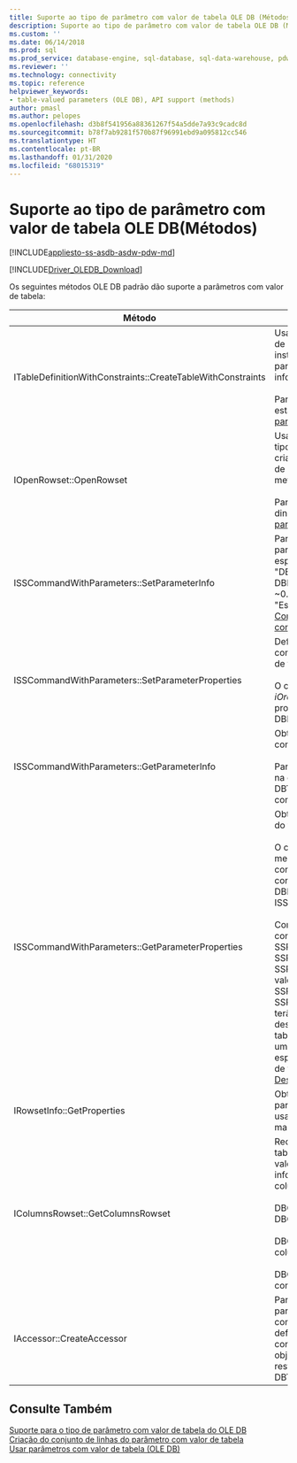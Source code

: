 ```yaml
---
title: Suporte ao tipo de parâmetro com valor de tabela OLE DB (Métodos) | Microsoft Docs
description: Suporte ao tipo de parâmetro com valor de tabela OLE DB (Métodos)
ms.custom: ''
ms.date: 06/14/2018
ms.prod: sql
ms.prod_service: database-engine, sql-database, sql-data-warehouse, pdw
ms.reviewer: ''
ms.technology: connectivity
ms.topic: reference
helpviewer_keywords:
- table-valued parameters (OLE DB), API support (methods)
author: pmasl
ms.author: pelopes
ms.openlocfilehash: d3b8f541956a88361267f54a5dde7a93c9cadc8d
ms.sourcegitcommit: b78f7ab9281f570b87f96991ebd9a095812cc546
ms.translationtype: HT
ms.contentlocale: pt-BR
ms.lasthandoff: 01/31/2020
ms.locfileid: "68015319"
---
```

# <a name="ole-db-table-valued-parameter-type-support-methods"></a>Suporte ao tipo de parâmetro com valor de tabela OLE DB(Métodos)
[!INCLUDE[appliesto-ss-asdb-asdw-pdw-md](../../../includes/appliesto-ss-asdb-asdw-pdw-md.md)]

[!INCLUDE[Driver_OLEDB_Download](../../../includes/driver_oledb_download.md)]

  Os seguintes métodos OLE DB padrão dão suporte a parâmetros com valor de tabela:  
  
|Método|Suporte de parâmetro com valor de tabela|  
|------------|-------------------------------------|  
|ITableDefinitionWithConstraints::CreateTableWithConstraints|Usado quando você conhece as informações de tipo de parâmetro com valor de tabela e deseja criar uma instância de um objeto do conjunto de linhas de parâmetro com valor de tabela baseado na informações do tipo.<br /><br /> Para obter mais informações, confira "Cenário estático" em [Criação do conjunto de linhas do parâmetro com valor de tabela](../../oledb/ole-db-table-valued-parameters/table-valued-parameter-rowset-creation.md).|  
|IOpenRowset::OpenRowset|Usado quando você não conhece as informações de tipo de um parâmetro com valor de tabela e deseja criar uma instância de um objeto do conjunto de linhas de parâmetro com valor de tabela em informações de metadados recuperadas do servidor.<br /><br /> Para obter mais informações, confira "Cenário dinâmico" em [Criação do conjunto de linhas do parâmetro com valor de tabela](../../oledb/ole-db-table-valued-parameters/table-valued-parameter-rowset-creation.md).|  
|ISSCommandWithParameters::SetParameterInfo|Para especificar um parâmetro de comando do parâmetro com valor de tabela, o consumidor especifica o tipo de parâmetro como "table" ou "DBTYPE_TABLE" no membro *pwszName* da estrutura DBPARAMBINDINFO. O *ulParamSize* é definido como ~0. Para obter mais informações, confira "Especificação de parâmetros com valor de tabela" em [Como executar comandos que contêm parâmetros com valor de tabela](../../oledb/ole-db-table-valued-parameters/executing-commands-containing-table-valued-parameters.md).|  
|ISSCommandWithParameters::SetParameterProperties|Define as propriedades específicas dos parâmetros com valor de tabela, como nome do esquema, nome de tipo, ordem de coluna e colunas padrão.<br /><br /> O consumidor especifica o ordinal do parâmetro no *iOrdinal* da estrutura SSPARAMPROPS. O conjunto de propriedades solicitado é DBPROPSET_SQLSERVERPARAMETER.|  
|ISSCommandWithParameters::GetParameterInfo|Obtém os tipos de todos os parâmetros para um comando especificado.<br /><br /> Para parâmetros com valor de tabela, o campo *wType* na estrutura DBPARAMINFO terá o tipo DBTYPE_TABLE. O campo *ulParamSize* será definido como ~ 0 para indicar comprimento desconhecido.|  
|ISSCommandWithParameters::GetParameterProperties|Obtém informações de tipo adicionais para parâmetros do tipo DBTYPE_TABLE.<br /><br /> O consumidor especifica o ordinal do parâmetro no membro *iOrdinal* da estrutura SSPARAMPROPS. O consumidor pode solicitar qualquer propriedade do conjunto de propriedades DBPROPSET_SQLSERVERPARAMETER listado sob ISSCommandWithParameters::SetParameterProperties.<br /><br /> Como o consumidor não conhece o tipo de parâmetro com valor de tabela, o provedor deve definir o SSPROP_PARAM_TYPE_TYPENAME, SSPROP_PARAM_TYPE_SCHEMANAME e SSPROP_PARAM_TYPE_CATALOGNAME com seus valores corretos. As propriedades restantes, SSPROP_PARAM_TABLE_DEFAULT_COLUMNS e SSPROP_PARAM_TABLE_COLUMN_SORT_ORDER, terão seus valores padrão. Depois que o consumidor descobrir o nome do tipo de parâmetro com valor de tabela, ele usará IOpenRowset::OpenRowset para criar uma instância desse parâmetro com valor de tabela especificando o nome do tipo de parâmetro com valor de tabela. Para obter mais informações, confira [Descoberta de tipo de parâmetros com valor de tabela](../../oledb/ole-db-table-valued-parameters/table-valued-parameter-type-discovery.md).|  
|IRowsetInfo::GetProperties|Obtém propriedades de conjunto de linhas de parâmetro com valor de tabela. O consumidor pode usar essas propriedades para montar associações de maneira ideal.|  
|IColumnsRowset::GetColumnsRowset|Recupera informações de metadados sobre uma tabela [!INCLUDE[ssNoVersion](../../../includes/ssnoversion-md.md)]. Para parâmetros com valor de tabela, essa mesma interface fornece informações detalhadas de metadados sobre cada coluna, como o seguinte:<br /><br /> DBCOLUMN_FLAGS indica nulidade pelo bit de DBCOLUMNFLAGS_ISNULLABLE.<br /><br /> DBCOLUMN_ISUNIQUE indica se a coluna é uma coluna de identidade.<br /><br /> DBCOLUMN_COMPUTEMODE indica se a coluna é computada.|  
|IAccessor::CreateAccessor|Para associar um objeto de conjunto de linhas de parâmetro com valor de tabela a um parâmetro de comando, crie um acessador com seu membro *wType* definido como DBTYPE_TABLE. A estrutura DBOBJECT conterá IID_IRowset ou qualquer outra interface de objeto de conjunto de linhas válida no membro *iid*. O restante dos campos é tratado de forma semelhante a DBTYPE_IUNKNOWN.|  
  
## <a name="see-also"></a>Consulte Também  
 [Suporte para o tipo de parâmetro com valor de tabela do OLE DB](../../oledb/ole-db-table-valued-parameters/ole-db-table-valued-parameter-type-support.md)   
 [Criação do conjunto de linhas do parâmetro com valor de tabela](../../oledb/ole-db-table-valued-parameters/table-valued-parameter-rowset-creation.md)   
 [Usar parâmetros com valor de tabela &#40;OLE DB&#41;](../../oledb/ole-db-how-to/use-table-valued-parameters-ole-db.md)  
  
  
